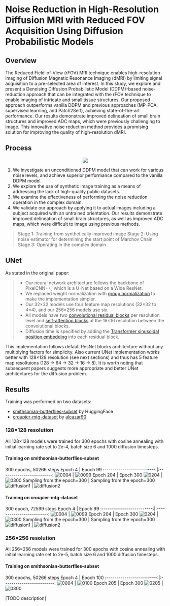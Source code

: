 # Noise Reduction in High-Resolution Diffusion MRI with Reduced FOV Acquisition Using Diffusion Probabilistic Models

## Overview
The Reduced Field-of-View (rFOV) MRI technique enables high-resolution imaging of Diffusion Magnetic Resonance Imaging (dMRI) by limiting signal acquisition to a pre-selected area of interest. In this study, we explore and present a Denoising Diffusion Probabilistic Model
(DDPM)-based noise-reduction approach that can be integrated with the rFOV technique to enable imaging of intricate and small tissue structures. Our proposed approach outperforms vanilla DDPM and previous approaches (MP-PCA, supervised learning, and Patch2Self), achieving state-of-the-art performance. Our results demonstrate improved delineation
of small brain structures and improved ADC maps, which were previously challenging to image. This innovative noise reduction method provides a promising solution for improving the quality of high-resolution dMRI.

## Process
<p align="center">
  <img src="https://i.ibb.co/TM5py0B/Fig1.png" />
</p>

1. We investigate an unconditioned DDPM model that can work for various
noise levels, and achieve superior performance compared to the vanilla
DDPM model.
2. We explore the use of synthetic image training as a means of addressing the
lack of high-quality public datasets.
3. We examine the effectiveness of performing the noise reduction operation in
the complex domain.
4. We validate our approach by applying it to actual images including a subject
acquired with an untrained orientation. Our results demonstrate improved
delineation of small brain structures, as well as improved ADC maps, which
were difficult to image using previous methods.

> Stage 1: Training from synthetically improved image
> Stage 2: Using noise estimator for determining the start point of Marchov Chain
> Stage 3: Operating in the complex domain

## UNet

As stated in the original paper:
> * Our neural network architecture follows the backbone of PixelCNN++, which is a U-Net based on a Wide ResNet. 
> * We replaced weight normalization with [group normalization](https://github.com/mattroz/diffusion-ddpm/blob/main/src/model/layers.py#L36) to make the implementation simpler. 
> * Our 32×32 models use four feature map resolutions (32×32 to 4×4), and our 256×256 models use six.  
> * All models have two [convolutional residual blocks](https://github.com/mattroz/diffusion-ddpm/blob/00de3c830f3765a347fc5efe2e3fc21d6f597104/src/model/layers.py#L305) per resolution level and [self-attention blocks](https://github.com/mattroz/diffusion-ddpm/blob/00de3c830f3765a347fc5efe2e3fc21d6f597104/src/model/layers.py#L124) at the 16×16 resolution between the convolutional blocks. 
> * Diffusion time is specified by adding the [Transformer sinusoidal position embedding](https://github.com/mattroz/diffusion-ddpm/blob/00de3c830f3765a347fc5efe2e3fc21d6f597104/src/model/layers.py#L6) into each residual block.

This implementation follows default ResNet blocks architecture without any multiplying factors for simplicity. Also current UNet implementation works better with 128×128 resolution (see next sections) and thus has 5 feature map resoltuions (128 &rarr; 64 &rarr; 32 &rarr; 16 &rarr; 8).
It is worth noting that subsequent papers suggests more appropriate and better UNet architectures for the diffusion problem.

## Results

Training was performed on two datasets:
* [smithsonian-butterflies-subset](https://huggingface.co/datasets/huggan/smithsonian_butterflies_subset) by HuggingFace
* [croupier-mtg-dataset](https://huggingface.co/datasets/alkzar90/croupier-mtg-dataset) by [alcazar90](https://github.com/alcazar90/croupier-mtg-dataset)

### 128×128 resolution
All 128×128 models were trained for 300 epochs with cosine annealing with initial learning rate set to 2e-4, batch size 6 and 1000 diffusion timesteps. 
#### Training on smithsonian-butterflies-subset
300 epochs, 50266 steps
Epoch 4             |  Epoch 99
:-------------------------:|:-------------------------:
![0004](https://user-images.githubusercontent.com/8377365/189268993-97f7b8be-4ab0-4cc9-af46-87582bfad1b4.png)  |  ![0099](https://user-images.githubusercontent.com/8377365/189269009-49ee9a26-7c63-4bdf-b4d1-79d1e034cc12.png)
Epoch 204             |  Epoch 300
![0204](https://user-images.githubusercontent.com/8377365/189269020-c37756b6-0518-4b90-8d28-64d40eaedc0e.png)  |   ![0300](https://user-images.githubusercontent.com/8377365/189269042-19ac4e36-92c7-4141-b43a-d1b405ad108e.png)
Sampling from the epoch=300 | Sampling from the epoch=300
![diffusion1](https://user-images.githubusercontent.com/8377365/189269282-82b13b7b-eb6b-4746-8a63-6c6b06f40ebc.gif)  |   ![diffusion2](https://user-images.githubusercontent.com/8377365/189269404-59f205c5-95ff-4b4e-9447-e68409f61f9e.gif)

#### Training on croupier-mtg-dataset
300 epoch, 72599 steps
Epoch 4             |  Epoch 99
:-------------------------:|:-------------------------:
![0004](https://user-images.githubusercontent.com/8377365/189183793-c3da77ab-f306-4a94-bd5e-df500bfe3465.png)  |  ![0099](https://user-images.githubusercontent.com/8377365/189183825-37028de4-030b-4471-88e8-2d17094cec8a.png)
Epoch 204             |  Epoch 300
![0204](https://user-images.githubusercontent.com/8377365/189183859-d70a572f-1027-4af5-948b-057c042ab508.png)  |  ![0300](https://user-images.githubusercontent.com/8377365/189183877-63a705da-1489-497f-9d8a-c8be9bdf0bdf.png)
Sampling from the epoch=300 | Sampling from the epoch=300
![diffusion1](https://user-images.githubusercontent.com/8377365/189268712-2cb1fd0c-b566-4058-893b-cbba2d949eb2.gif)   |   ![diffusion2](https://user-images.githubusercontent.com/8377365/189268713-da20e5fc-9ce5-45ce-977c-d6e1db35e090.gif)

### 256×256 resolution
All 256×256 models were trained for 300 epochs with cosine annealing with initial learning rate set to 2e-5, batch size 6 and 1000 diffusion timesteps.
#### Training on smithsonian-butterflies-subset
300 epochs, 50266 steps
Epoch 4             |  Epoch 100
:-------------------------:|:-------------------------:
![0004](https://user-images.githubusercontent.com/8377365/189496165-84d677b0-8b13-4eb1-a6d6-09879db11fc1.png)  |  ![0100](https://user-images.githubusercontent.com/8377365/189496166-286aedb5-7b5e-4317-9cab-cd0cf94487b3.png)
Epoch 205           |  Epoch 300
![0205](https://user-images.githubusercontent.com/8377365/189496168-58933a78-f276-4d6b-8ee3-8a5d94db7b9d.png)  |  ![0300](https://user-images.githubusercontent.com/8377365/189496174-2bfc2d75-6e0e-493b-ab8f-215c25a5175a.png)

[TODO description]
